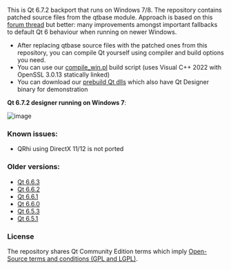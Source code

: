 This is Qt 6.7.2 backport that runs on Windows 7/8. The repository contains patched source files from the qtbase module. 
Approach is based on this [forum thread](https://forum.qt.io/topic/133002/qt-creator-6-0-1-and-qt-6-2-2-running-on-windows-7/60) but better: many improvements amongst important fallbacks to default Qt 6 behaviour when running on newer Windows.

- After replacing qtbase source files with the patched ones from this repository, you can compile Qt yourself using compiler and build options you need.
- You can use our [compile_win.pl](https://github.com/crystalidea/qt-build-tools/tree/master/6.7.2) build script (uses Visual C++ 2022 with OpenSSL 3.0.13 statically linked)
- You can download our [prebuild Qt dlls](https://github.com/crystalidea/qt6windows7/releases) which also have Qt Designer binary for demonstration

**Qt 6.7.2 designer running on Windows 7**:

![image](https://github.com/crystalidea/qt6windows7/assets/2600624/41f4291a-082a-41e8-a09d-c3b9e7f36e9e)

### Known issues:

- QRhi using DirectX 11/12 is not ported

### Older versions:

- [Qt 6.6.3](https://github.com/crystalidea/qt6windows7/releases/tag/v6.6.3)
- [Qt 6.6.2](https://github.com/crystalidea/qt6windows7/releases/tag/v6.6.2)
- [Qt 6.6.1](https://github.com/crystalidea/qt6windows7/releases/tag/v6.6.1)
- [Qt 6.6.0](https://github.com/crystalidea/qt6windows7/releases/tag/v6.6.0)
- [Qt 6.5.3](https://github.com/crystalidea/qt6windows7/releases/tag/6.5.3-win7)
- [Qt 6.5.1](https://github.com/crystalidea/qt6windows7/releases/tag/6.5.1-win7)

### License

The repository shares Qt Community Edition terms which imply [Open-Source terms and conditions (GPL and LGPL)](https://www.qt.io/licensing/open-source-lgpl-obligations?hsLang=en).
